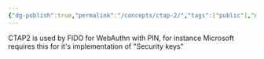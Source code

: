```yaml
---
{"dg-publish":true,"permalink":"/concepts/ctap-2/","tags":["public"],"noteIcon":"1","created":"2024-08-03T14:53:07.397+02:00","updated":"2023-04-24T15:27:16.000+02:00"}
---
```



CTAP2 is used by FIDO for WebAuthn with PIN, for instance Microsoft requires this for it's implementation of "Security keys"